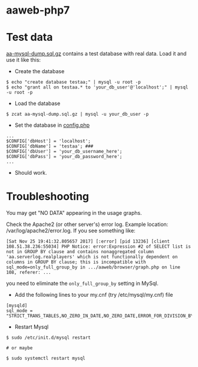 # aaweb-php7

# Test data

[aa-mysql-dump.sql.gz](./aa-mysql-dump.sql.gz) contains a test database with
real data. Load it and use it like this:

* Create the database

```
$ echo "create database testaa;" | mysql -u root -p
$ echo "grant all on testaa.* to 'your_db_user'@'localhost';" | mysql -u root -p
```

* Load the database

```
$ zcat aa-mysql-dump.sql.gz | mysql -u your_db_user -p
```

* Set the database in [config.php](./config.php)

```
...
$CONFIG['dbHost'] = 'localhost';
$CONFIG['dbName'] = 'testaa'; ###
$CONFIG['dbUser'] = 'your_db_username_here';
$CONFIG['dbPass'] = 'your_db_password_here';
...
```
* Should work.

# Troubleshooting

You may get "NO DATA" appearing in the usage graphs.

Check the Apache2 (or other server's) error log. Example location:
/var/log/apache2/error.log. If you see something like:

```
[Sat Nov 25 19:41:32.805657 2017] [:error] [pid 13236] [client
108.51.38.236:55034] PHP Notice: error:Expression #2 of SELECT list is
not in GROUP BY clause and contains nonaggregated column
'aa.serverlog.realplayers' which is not functionally dependent on
columns in GROUP BY clause; this is incompatible with
sql_mode=only_full_group_by in .../aaweb/browser/graph.php on line 108, referer: ...
```

you need to eliminate the `only_full_group_by` setting in MySql.

* Add the following lines to your my.cnf (try /etc/mysql/my.cnf) file

```
[mysqld]
sql_mode = "STRICT_TRANS_TABLES,NO_ZERO_IN_DATE,NO_ZERO_DATE,ERROR_FOR_DIVISION_BY_ZERO,NO_AUTO_CREATE_USER,NO_ENGINE_SUBSTITUTION"
```

* Restart Mysql

```
$ sudo /etc/init.d/mysql restart

# or maybe

$ sudo systemctl restart mysql
```


